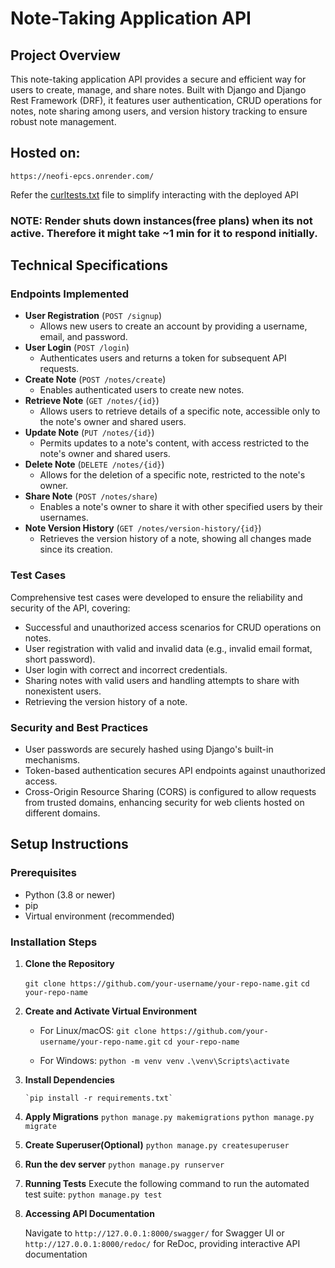 
# Note-Taking Application API

## Project Overview

This note-taking application API provides a secure and efficient way for users to create, manage, and share notes. Built with Django and Django Rest Framework (DRF), it features user authentication, CRUD operations for notes, note sharing among users, and version history tracking to ensure robust note management.

## Hosted on:
    https://neofi-epcs.onrender.com/

Refer the [curltests.txt](/curltests.txt) file to simplify interacting with the deployed API
### NOTE: Render shuts down instances(free plans) when its not active. Therefore it might take ~1 min for it to respond initially. 

## Technical Specifications

### Endpoints Implemented

-   **User Registration** (`POST /signup`)
    -   Allows new users to create an account by providing a username, email, and password.
-   **User Login** (`POST /login`)
    -   Authenticates users and returns a token for subsequent API requests.
-   **Create Note** (`POST /notes/create`)
    -   Enables authenticated users to create new notes.
-   **Retrieve Note** (`GET /notes/{id}`)
    -   Allows users to retrieve details of a specific note, accessible only to the note's owner and shared users.
-   **Update Note** (`PUT /notes/{id}`)
    -   Permits updates to a note's content, with access restricted to the note's owner and shared users.
-   **Delete Note** (`DELETE /notes/{id}`)
    -   Allows for the deletion of a specific note, restricted to the note's owner.
-   **Share Note** (`POST /notes/share`)
    -   Enables a note's owner to share it with other specified users by their usernames.
-   **Note Version History** (`GET /notes/version-history/{id}`)
    -   Retrieves the version history of a note, showing all changes made since its creation.

### Test Cases

Comprehensive test cases were developed to ensure the reliability and security of the API, covering:

-   Successful and unauthorized access scenarios for CRUD operations on notes.
-   User registration with valid and invalid data (e.g., invalid email format, short password).
-   User login with correct and incorrect credentials.
-   Sharing notes with valid users and handling attempts to share with nonexistent users.
-   Retrieving the version history of a note.

### Security and Best Practices

-   User passwords are securely hashed using Django's built-in mechanisms.
-   Token-based authentication secures API endpoints against unauthorized access.
-   Cross-Origin Resource Sharing (CORS) is configured to allow requests from trusted domains, enhancing security for web clients hosted on different domains.

## Setup Instructions

### Prerequisites

-   Python (3.8 or newer)
-   pip
-   Virtual environment (recommended)

### Installation Steps

 1. **Clone the Repository**

    `git clone https://github.com/your-username/your-repo-name.git` 
	`cd your-repo-name`

 2. **Create and Activate Virtual Environment**
 
	 - For Linux/macOS:
    		`git clone https://github.com/your-username/your-repo-name.git`
		    `cd your-repo-name`


	 - For Windows:
    		`python -m venv venv`
		    ``.\venv\Scripts\activate``

 3. **Install Dependencies**

		`pip install -r requirements.txt`

 4. **Apply Migrations**
		`python manage.py makemigrations`
		`python manage.py migrate`

 5. **Create Superuser(Optional)**
		 `python manage.py createsuperuser`
		 

 6. **Run the dev server**
		 `python manage.py runserver`

 7. **Running Tests**
		 Execute the following command to run the automated test suite:
		`python manage.py test`

 7. **Accessing API Documentation**

	Navigate to `http://127.0.0.1:8000/swagger/` for Swagger UI or `http://127.0.0.1:8000/redoc/` for ReDoc, providing interactive API documentation




		 
